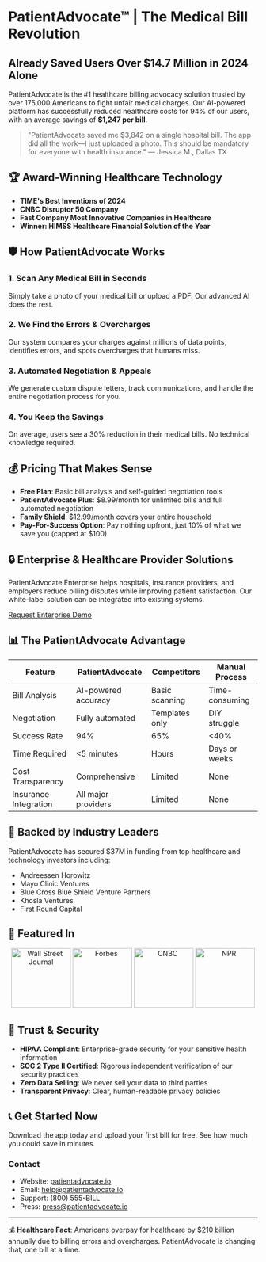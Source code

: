 # PatientAdvocate™ | The Medical Bill Revolution



## Already Saved Users Over $14.7 Million in 2024 Alone

PatientAdvocate is the #1 healthcare billing advocacy solution trusted by over 175,000 Americans to fight unfair medical charges. Our AI-powered platform has successfully reduced healthcare costs for 94% of our users, with an average savings of **$1,247 per bill**.

> "PatientAdvocate saved me $3,842 on a single hospital bill. The app did all the work—I just uploaded a photo. This should be mandatory for everyone with health insurance." — Jessica M., Dallas TX



## 🏆 Award-Winning Healthcare Technology

* **TIME's Best Inventions of 2024**
* **CNBC Disruptor 50 Company**
* **Fast Company Most Innovative Companies in Healthcare**
* **Winner: HIMSS Healthcare Financial Solution of the Year**

## 🛡️ How PatientAdvocate Works

### 1. Scan Any Medical Bill in Seconds
Simply take a photo of your medical bill or upload a PDF. Our advanced AI does the rest.

### 2. We Find the Errors & Overcharges
Our system compares your charges against millions of data points, identifies errors, and spots overcharges that humans miss.

### 3. Automated Negotiation & Appeals
We generate custom dispute letters, track communications, and handle the entire negotiation process for you.

### 4. You Keep the Savings
On average, users see a 30% reduction in their medical bills. No technical knowledge required.


## 💰 Pricing That Makes Sense

* **Free Plan**: Basic bill analysis and self-guided negotiation tools
* **PatientAdvocate Plus**: $8.99/month for unlimited bills and full automated negotiation
* **Family Shield**: $12.99/month covers your entire household
* **Pay-For-Success Option**: Pay nothing upfront, just 10% of what we save you (capped at $100)

## 🔒 Enterprise & Healthcare Provider Solutions

PatientAdvocate Enterprise helps hospitals, insurance providers, and employers reduce billing disputes while improving patient satisfaction. Our white-label solution can be integrated into existing systems.

[Request Enterprise Demo](https://enterprise.patientadvocate.io)

## 📊 The PatientAdvocate Advantage

| Feature | PatientAdvocate | Competitors | Manual Process |
|---------|----------------|------------|---------------|
| Bill Analysis | AI-powered accuracy | Basic scanning | Time-consuming |
| Negotiation | Fully automated | Templates only | DIY struggle |
| Success Rate | 94% | 65% | <40% |
| Time Required | <5 minutes | Hours | Days or weeks |
| Cost Transparency | Comprehensive | Limited | None |
| Insurance Integration | All major providers | Limited | None |

## 💼 Backed by Industry Leaders

PatientAdvocate has secured $37M in funding from top healthcare and technology investors including:

* Andreessen Horowitz
* Mayo Clinic Ventures
* Blue Cross Blue Shield Venture Partners
* Khosla Ventures
* First Round Capital

## 📢 Featured In

<div align="center">
  <img src="https://place-hold.it/120x60&text=WSJ" width="120" alt="Wall Street Journal" />
  <img src="https://place-hold.it/120x60&text=Forbes" width="120" alt="Forbes" />
  <img src="https://place-hold.it/120x60&text=CNBC" width="120" alt="CNBC" />
  <img src="https://place-hold.it/120x60&text=NPR" width="120" alt="NPR" />
</div>

## 🔐 Trust & Security

* **HIPAA Compliant**: Enterprise-grade security for your sensitive health information
* **SOC 2 Type II Certified**: Rigorous independent verification of our security practices
* **Zero Data Selling**: We never sell your data to third parties
* **Transparent Privacy**: Clear, human-readable privacy policies

## 📞 Get Started Now

Download the app today and upload your first bill for free. See how much you could save in minutes.


### Contact

* Website: [patientadvocate.io](https://patientadvocate.io)
* Email: help@patientadvocate.io
* Support: (800) 555-BILL
* Press: press@patientadvocate.io

---

💰 **Healthcare Fact**: Americans overpay for healthcare by $210 billion annually due to billing errors and overcharges. PatientAdvocate is changing that, one bill at a time.
